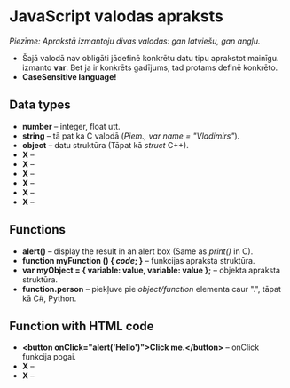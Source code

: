 # JavaScript valodas apraksts
*Piezīme: Aprakstā izmantoju divas valodas: gan latviešu, gan angļu.*  
- Šajā valodā nav obligāti jādefinē konkrētu datu tipu aprakstot mainīgu. izmanto **var**. Bet ja ir konkrēts gadījums, tad protams definē konkrēto.  
- **CaseSensitive language!**

## Data types
- **number** – integer, float utt.  
- **string** – tā pat ka C valodā (*Piem., var name = "Vladimirs"*).  
- **object** – datu struktūra (Tāpat kā *struct* C++).  
- **X** –
- **X** –
- **X** –
- **X** –
- **X** –
- **X** –

## Functions
- **alert()** – display the result in an alert box (Same as *print()* in C).  
- **function myFunction () { *code*; }** – funkcijas apraksta struktūra.  
- **var myObject = { variable: value, variable: value };** – objekta apraksta struktūra. 
- **function.person** – piekļuve pie *object/function* elementa caur ".", tāpat kā C#, Python.  

## Function with HTML code
- **\<button onClick="alert('Hello')">Click me.\</button>** – onClick funkcija pogai. 
- **X** –
- **X** –
